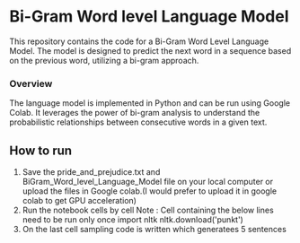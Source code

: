 # Bi-Gram Word level Language Model
This repository contains the code for a Bi-Gram Word Level Language Model. The model is designed to predict the next word in a sequence based on the previous word, utilizing a bi-gram approach.

### Overview
The language model is implemented in Python and can be run using Google Colab. It leverages the power of bi-gram analysis to understand the probabilistic relationships between consecutive words in a given text.

## How to run
1. Save the pride_and_prejudice.txt and BiGram_Word_level_Language_Model file on your local computer or upload the files in Google colab.(I would prefer to upload it in google colab to get GPU acceleration)
2. Run the notebook cells by cell
   Note : Cell containing the below lines need to be run only once
          import nltk
          nltk.download('punkt')
3. On the last cell sampling code is written which generatees 5 sentences


        
